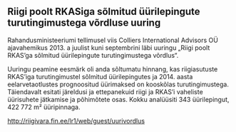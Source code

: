 ## Riigi poolt RKASiga sõlmitud üürilepingute turutingimustega võrdluse uuring

Rahandusministeeriumi tellimusel viis Colliers International Advisors OÜ ajavahemikus 2013. a juulist kuni septembrini läbi uuringu „Riigi poolt RKAS’ga sõlmitud üürilepingute turutingimustega võrdlus“.
 
Uuringu peamine eesmärk oli anda sõltumatu hinnang, kas riigiasutuste RKAS’iga turutingimustel sõlmitud üürilepingutes ja 2014. aasta eelarvetaotlustes prognoositud üürimaksed on kooskõlas turutingimustega. Täiendavalt esitati järeldusi ja ettepanekuid riigi ja RKAS’i vaheliste üürisuhete jätkamise ja põhimõtete osas. Kokku analüüsiti 343 üürilepingut, 422 772 m² üüripinnaga.

http://riigivara.fin.ee/lr1/web/guest/uurivordlus
